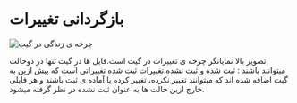 بازگردانی تغییرات
=====

![چرخه ی زندگی در گیت](http://git-scm.com/book/en/v2/book/02-git-basics/images/lifecycle.png)

تصویر بالا نمایانگر چرخه ی تغییرات در گیت است.فایل ها در گیت تنها در دوحالت میتوانند باشند : ثبت شده و ثبت نشده.تغییرات ثبت شده تغییراتی است که پیش ازین به گیت اضافه شده اند که میتوانند تغییر نکرده، تغییر کرده یا آماده ی ثبت باشند و هر فایلی خارج ازین حالت ها به عنوان ثبت نشده در نظر گرفته میشود.
